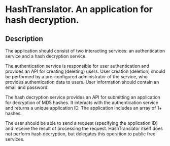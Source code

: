 # HashTranslator. An application for hash decryption.

## Description

The application should consist of two interacting services: an authentication service and a hash decryption service.

The authentication service is responsible for user authentication and provides an API for creating (deleting) users.
User creation (deletion) should be performed by a pre-configured administrator of the service, who provides
authentication data to users. User information should contain an email and password.

The hash decryption service provides an API for submitting an application for decryption of MD5 hashes. It interacts
with the authentication service and returns a unique application ID. The application includes an array of 1+ hashes.

The user should be able to send a request (specifying the application ID) and receive the result of processing the
request. HashTranslator itself does not perform hash decryption, but delegates this operation to public free services.